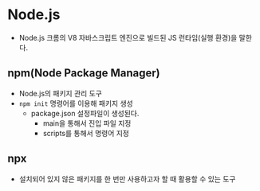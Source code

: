 # Node.js
- Node.js 크롬의 V8 자바스크립트 엔진으로 빌드된 JS 런타임(실행 환경)을 말한다.

## npm(Node Package Manager)
- Node.js의 패키지 관리 도구
- `npm init` 명령어를 이용해 패키지 생성
  - package.json 설정파일이 생성된다.
    - main을 통해서 진입 파일 지정
    - scripts를 통해서 명령어 지정
## npx
- 설치되어 있지 않은 패키지를 한 번만 사용하고자 할 때 활용할 수 있는 도구